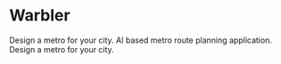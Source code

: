 # Warbler
Design a metro for your city. AI based metro route planning application. Design a metro for your city.
